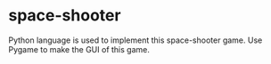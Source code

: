 # space-shooter

Python language is used to implement this space-shooter game. Use Pygame to make the GUI of this game.
